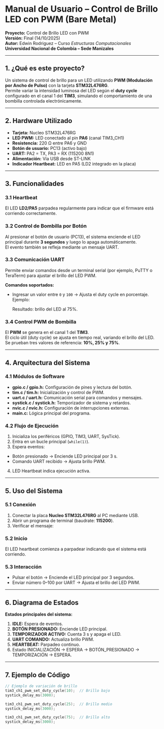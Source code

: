 # Manual de Usuario – Control de Brillo LED con PWM (Bare Metal)

**Proyecto:** Control de Brillo LED con PWM  
**Versión:** Final (14/10/2025)  
**Autor:** Edwin Rodriguez – Curso *Estructuras Computacionales*  
**Universidad Nacional de Colombia – Sede Manizales**

---

## 1. ¿Qué es este proyecto?

Un sistema de control de brillo para un LED utilizando **PWM (Modulación por Ancho de Pulso)** con la tarjeta **STM32L476RG**.  
Permite variar la intensidad luminosa del LED según el **duty cycle** configurado en el canal 1 del **TIM3**, simulando el comportamiento de una bombilla controlada electrónicamente.

---

## 2. Hardware Utilizado

- **Tarjeta:** Nucleo STM32L476RG  
- **LED PWM:** LED conectado al pin **PA6** (canal TIM3_CH1)  
- **Resistencia:** 220 Ω entre PA6 y GND  
- **Botón de usuario:** PC13 (activo bajo)  
- **UART:** PA2 = TX, PA3 = RX (115200 8N1)  
- **Alimentación:** Vía USB desde ST-LINK  
- **Indicador Heartbeat:** LED en PA5 (LD2 integrado en la placa)



---

## 3. Funcionalidades

### 3.1 Heartbeat
El LED **LD2/PA5** parpadea regularmente para indicar que el firmware está corriendo correctamente.

### 3.2 Control de Bombilla por Botón
Al presionar el botón de usuario (PC13), el sistema enciende el LED principal durante **3 segundos** y luego lo apaga automáticamente.  
El evento también se refleja mediante un mensaje UART.

### 3.3 Comunicación UART
Permite enviar comandos desde un terminal serial (por ejemplo, PuTTY o TeraTerm) para ajustar el brillo del LED PWM.

**Comandos soportados:**
- Ingresar un valor entre `0` y `100` → Ajusta el duty cycle en porcentaje.  
  Ejemplo:

  Resultado: brillo del LED al 75%.

### 3.4 Control PWM de Bombilla
El **PWM** se genera en el canal 1 del **TIM3**.  
El ciclo útil (duty cycle) se ajusta en tiempo real, variando el brillo del LED.  
Se prueban tres valores de referencia: **10%, 25% y 75%**.

---

## 4. Arquitectura del Sistema

### 4.1 Módulos de Software
- **gpio.c / gpio.h:** Configuración de pines y lectura del botón.  
- **tim.c / tim.h:** Inicialización y control de PWM.  
- **uart.c / uart.h:** Comunicación serial para comandos y mensajes.  
- **systick.c / systick.h:** Temporizador de sistema y retardos.  
- **nvic.c / nvic.h:** Configuración de interrupciones externas.  
- **main.c:** Lógica principal del programa.

### 4.2 Flujo de Ejecución
1. Inicializa los periféricos (GPIO, TIM3, UART, SysTick).  
2. Entra en un bucle principal (`while(1)`).  
3. Espera eventos:
 - Botón presionado → Enciende LED principal por 3 s.  
 - Comando UART recibido → Ajusta brillo PWM.  
4. LED Heartbeat indica ejecución activa.

---

## 5. Uso del Sistema

### 5.1 Conexión
1. Conectar la placa **Nucleo STM32L476RG** al PC mediante USB.  
2. Abrir un programa de terminal (baudrate: **115200**).  
3. Verificar el mensaje:  



### 5.2 Inicio
El LED heartbeat comienza a parpadear indicando que el sistema está corriendo.

### 5.3 Interacción
- Pulsar el botón → Enciende el LED principal por 3 segundos.  
- Enviar número 0–100 por UART → Ajusta el brillo del LED PWM.

---

## 6. Diagrama de Estados

**Estados principales del sistema:**
1. **IDLE:** Espera de eventos.  
2. **BOTÓN PRESIONADO:** Enciende LED principal.  
3. **TEMPORIZADOR ACTIVO:** Cuenta 3 s y apaga el LED.  
4. **UART COMANDO:** Actualiza brillo PWM.  
5. **HEARTBEAT:** Parpadeo continuo.
6. Estado INICIALIZACIÓN → ESPERA → BOTÓN_PRESIONADO → TEMPORIZACIÓN → ESPERA.

---

## 7. Ejemplo de Código

```c
// Ejemplo de variación de brillo
tim3_ch1_pwm_set_duty_cycle(10);  // Brillo bajo
systick_delay_ms(3000);

tim3_ch1_pwm_set_duty_cycle(25);  // Brillo medio
systick_delay_ms(3000);

tim3_ch1_pwm_set_duty_cycle(75);  // Brillo alto
systick_delay_ms(3000);

